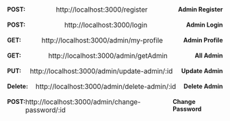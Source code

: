 <span style="display: flex; justify-content: space-between;">
  <strong>POST:</strong>
  <span style="font-size: 1.1em;">http://localhost:3000/register</span>
  <strong>Admin Register</strong>
</span><br>

<span style="display: flex; justify-content: space-between;">
  <strong>POST:</strong>
  <span style="font-size: 1.1em;">http://localhost:3000/login</span>
  <strong>Admin Login</strong>
</span><br>

<span style="display: flex; justify-content: space-between;">
  <strong>GET:</strong>
  <span style="font-size: 1.1em;">http://localhost:3000/admin/my-profile</span>
  <strong>Admin Profile</strong>
</span><br>

<span style="display: flex; justify-content: space-between;">
  <strong>GET:</strong>
  <span style="font-size: 1.1em;">http://localhost:3000/admin/getAdmin</span>
  <strong>All Admin</strong>
</span><br>

<span style="display: flex; justify-content: space-between;">
  <strong>PUT:</strong>
  <span style="font-size: 1.1em;">http://localhost:3000/admin/update-admin/:id</span>
  <strong>Update Admin</strong>
</span><br>

<span style="display: flex; justify-content: space-between;">
  <strong>Delete:</strong>
  <span style="font-size: 1.1em;">http://localhost:3000/admin/delete-admin/:id</span>
  <strong>Delete Admin</strong>
</span><br>

<span style="display: flex; justify-content: space-between;">
  <strong>POST:</strong>
  <span style="font-size: 1.1em;">http://localhost:3000/admin/change-password/:id</span>
  <strong>Change Password</strong>
</span><br>